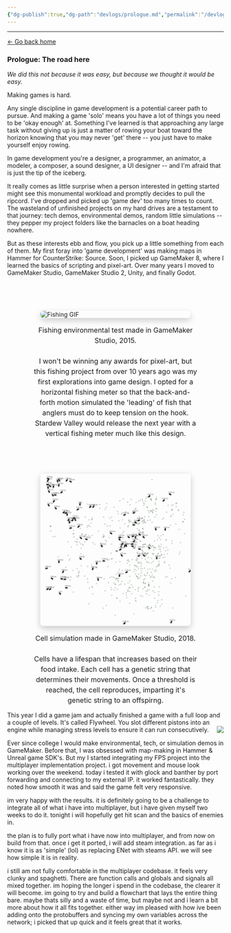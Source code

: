 ```yaml
---
{"dg-publish":true,"dg-path":"devlogs/prologue.md","permalink":"/devlogs/prologue/","dgHomeLink":true,"dgShowBacklinks":true,"dgShowInlineTitle":true,"dgShowFileTree":true,"dgEnableSearch":true,"dgShowToc":true,"dgLinkPreview":true,"dgShowTags":true,"noteIcon":""}
---
```


---
<a href="/" target="_self">← Go back home</a>
 
### Prologue: The road here

>
  *We did this not because it was easy, but because we thought it would be easy.*
> 
 
 
 
 
Making games is hard. 

Any single discipline in game development is a potential career path to pursue. And making a game 'solo' means you have a lot of things you need to be 'okay enough' at. Something I've learned is that approaching any large task without giving up is just a matter of rowing your boat toward the horizon knowing that you may never 'get' there -- you just have to make yourself enjoy rowing. 

In game development you're a designer, a programmer, an animator, a modeler, a composer, a sound designer, a UI designer -- and I'm afraid that is just the tip of the iceberg. 

It really comes as little surprise when a person interested in getting started might see this monumental workload and promptly decides to pull the ripcord. I've dropped and picked up 'game dev' too many times to count. The wasteland of unfinished projects on my hard drives are a testament to that journey: tech demos, environmental demos, random little simulations -- they pepper my project folders like the barnacles on a boat heading nowhere. 

But as these interests ebb and flow, you pick up a little something from each of them. My first foray into 'game development' was making maps in Hammer for CounterStrike: Source. Soon, I picked up GameMaker 8, where I learned the basics of scripting and pixel-art. Over many years I moved to GameMaker Studio, GameMaker Studio 2, Unity, and finally Godot. 

<div style="
  display: flex;
  flex-direction: column;
  align-items: center;
  margin-top: 5rem;
  gap: 1rem;
">

  <!-- Flywheel card -->
  <div style="
    position: relative;
    width: 100%;
    max-width: 350px;
    border-radius: 8px;
    overflow: hidden;
    box-shadow: 0 6px 15px rgba(0,0,0,0.2);
    transition: transform 0.3s ease;
  " onmouseover="this.style.transform='scale(1.03)'" onmouseout="this.style.transform='scale(1)'">
      <img 
        src="https://github.com/code-baa/nullnxte-digital-garden/blob/main/public/images/fishing.gif?raw=true" 
        alt="Fishing GIF" 
        style="width: 100%; display: block;"
      />
  </div>
  <!-- Description text -->
  <p style="
    width: 100%;
    max-width: 380px;
    margin:0;
    font-size:1rem;
    line-height:1.5;
    text-align: center;
  ">
    Fishing environmental test made in GameMaker Studio, 2015. <br> <br> I won't be winning any awards for pixel-art, but this fishing project from over 10 years ago was my first explorations into game design. I opted for a horizontal fishing meter so that the back-and-forth motion simulated the 'leading' of fish that anglers must do to keep tension on the hook. Stardew Valley would release the next year with a vertical fishing meter much like this design.
  </p>

</div>


<div style="
  display: flex;
  flex-direction: column;
  align-items: center;
  margin-top: 5rem;
  gap: 1rem;
">

  <!-- Flywheel card -->
  <div style="
    position: relative;
    width: 100%;
    max-width: 350px;
    border-radius: 8px;
    overflow: hidden;
    box-shadow: 0 6px 15px rgba(0,0,0,0.2);
    transition: transform 0.3s ease;
  " onmouseover="this.style.transform='scale(1.03)'" onmouseout="this.style.transform='scale(1)'">
      <img 
        src="https://github.com/code-baa/nullnxte-digital-garden/blob/main/public/images/cell_simulation.gif?raw=true" 
        alt="Cell simulation GIF" 
        style="width: 100%; display: block;"
      />
  </div>
  <!-- Description text -->
  <p style="
    width: 100%;
    max-width: 380px;
    margin:0;
    font-size:1rem;
    line-height:1.5;
    text-align: center;
  ">
    Cell simulation made in GameMaker Studio, 2018. <br> <br> Cells have a lifespan that increases based on their food intake. Each cell has a genetic string that determines their movements. Once a threshold is reached, the cell reproduces, imparting it's genetic string to an offspirng.
  </p>

</div>
 
 
 
 
 
































<p>
This year I did a game jam and actually finished a game with a full loop and a couple of levels. It's called Flywheel. You slot different pistons into an engine while managing stress levels to ensure it can run consecutively. 
<img style="float:right;" src="https://img.itch.zone/aW1hZ2UvMzQwOTM2MS8yMDM0ODYxOC5wbmc=/347x500/RKkta6.png"/>
</p>










Ever since college I would make environmental, tech, or simulation demos in GameMaker. Before that, I was obsessed with map-making in Hammer & Unreal game SDK's. But my
I started integrating my FPS project into the multiplayer implementation project. i got movement and mouse look working over the weekend.  today i tested it with glock and banther by port forwarding and connecting to my external IP. it worked fantastically. they noted how smooth it was and said the game felt very responsive.

im very happy with the results. it is definitely going to be a challenge to integrate all of what i have into multiplayer, but i have given myself two weeks to do it. tonight i will hopefully get hit scan and the basics of enemies in. 

the plan is to fully port what i have now into multiplayer, and from now on build from that. once i get it ported, i will add steam integration. as far as i know it is as 'simple' (lol) as replacing ENet with steams API. we will see how simple it is in reality. 

i still am not fully comfortable in the multiplayer codebase. it feels very clunky and spaghetti. There are function calls and globals and signals all mixed together. im hoping the longer i spend in the codebase, the clearer it will become. im going to try and build a flowchart that lays the entire thing bare. maybe thats silly and a waste of time, but maybe not and i learn a bit more about how it all fits together. either way im pleased with how ive been adding onto the protobuffers and syncing my own variables across the network; i picked that up quick and it feels great that it works. 